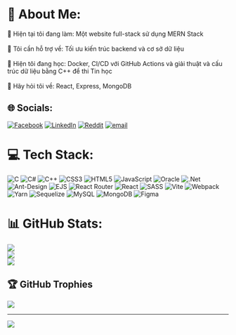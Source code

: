 # 💫 About Me:
🔭 Hiện tại tôi đang làm: Một website full-stack sử dụng MERN Stack<br><br>🤔 Tôi cần hỗ trợ về: Tối ưu kiến trúc backend và cơ sở dữ liệu<br><br>🌱 Hiện tôi đang học: Docker, CI/CD với GitHub Actions và giải thuật và cấu trúc dữ liệu bằng C++ để thi Tin học<br><br>💬 Hãy hỏi tôi về: React, Express, MongoDB


## 🌐 Socials:
[![Facebook](https://img.shields.io/badge/Facebook-%231877F2.svg?logo=Facebook&logoColor=white)](https://facebook.com/dinhlan17122011) [![LinkedIn](https://img.shields.io/badge/LinkedIn-%230077B5.svg?logo=linkedin&logoColor=white)](https://linkedin.com/in/www.linkedin.com/in/đinh-văn-hoàng-lân-a8b37436a) [![Reddit](https://img.shields.io/badge/Reddit-%23FF4500.svg?logo=Reddit&logoColor=white)](https://reddit.com/user/dinhlan1712) [![email](https://img.shields.io/badge/Email-D14836?logo=gmail&logoColor=white)](mailto:dinhlan17122011@gmail.com ) 

# 💻 Tech Stack:
![C](https://img.shields.io/badge/c-%2300599C.svg?style=for-the-badge&logo=c&logoColor=white) ![C#](https://img.shields.io/badge/c%23-%23239120.svg?style=for-the-badge&logo=csharp&logoColor=white) ![C++](https://img.shields.io/badge/c++-%2300599C.svg?style=for-the-badge&logo=c%2B%2B&logoColor=white) ![CSS3](https://img.shields.io/badge/css3-%231572B6.svg?style=for-the-badge&logo=css3&logoColor=white) ![HTML5](https://img.shields.io/badge/html5-%23E34F26.svg?style=for-the-badge&logo=html5&logoColor=white) ![JavaScript](https://img.shields.io/badge/javascript-%23323330.svg?style=for-the-badge&logo=javascript&logoColor=%23F7DF1E) ![Oracle](https://img.shields.io/badge/Oracle-F80000?style=for-the-badge&logo=oracle&logoColor=white) ![.Net](https://img.shields.io/badge/.NET-5C2D91?style=for-the-badge&logo=.net&logoColor=white) ![Ant-Design](https://img.shields.io/badge/-AntDesign-%230170FE?style=for-the-badge&logo=ant-design&logoColor=white) ![EJS](https://img.shields.io/badge/ejs-%23B4CA65.svg?style=for-the-badge&logo=ejs&logoColor=black) ![React Router](https://img.shields.io/badge/React_Router-CA4245?style=for-the-badge&logo=react-router&logoColor=white) ![React](https://img.shields.io/badge/react-%2320232a.svg?style=for-the-badge&logo=react&logoColor=%2361DAFB) ![SASS](https://img.shields.io/badge/SASS-hotpink.svg?style=for-the-badge&logo=SASS&logoColor=white) ![Vite](https://img.shields.io/badge/vite-%23646CFF.svg?style=for-the-badge&logo=vite&logoColor=white) ![Webpack](https://img.shields.io/badge/webpack-%238DD6F9.svg?style=for-the-badge&logo=webpack&logoColor=black) ![Yarn](https://img.shields.io/badge/yarn-%232C8EBB.svg?style=for-the-badge&logo=yarn&logoColor=white) ![Sequelize](https://img.shields.io/badge/Sequelize-52B0E7?style=for-the-badge&logo=Sequelize&logoColor=white) ![MySQL](https://img.shields.io/badge/mysql-4479A1.svg?style=for-the-badge&logo=mysql&logoColor=white) ![MongoDB](https://img.shields.io/badge/MongoDB-%234ea94b.svg?style=for-the-badge&logo=mongodb&logoColor=white) ![Figma](https://img.shields.io/badge/figma-%23F24E1E.svg?style=for-the-badge&logo=figma&logoColor=white)
# 📊 GitHub Stats:
![](https://github-readme-stats.vercel.app/api?username=dinhlan17122011&theme=default&hide_border=false&include_all_commits=true&count_private=true)<br/>
![](https://nirzak-streak-stats.vercel.app/?user=dinhlan17122011&theme=default&hide_border=false)<br/>
![](https://github-readme-stats.vercel.app/api/top-langs/?username=dinhlan17122011&theme=default&hide_border=false&include_all_commits=true&count_private=true&layout=compact)

## 🏆 GitHub Trophies
![](https://github-profile-trophy.vercel.app/?username=dinhlan17122011&theme=radical&no-frame=false&no-bg=false&margin-w=4)

---
[![](https://visitcount.itsvg.in/api?id=dinhlan17122011&icon=2&color=0)](https://visitcount.itsvg.in)

<!-- Proudly created with GPRM ( https://gprm.itsvg.in ) -->

